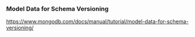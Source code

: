 ﻿### Model Data for Schema Versioning
https://www.mongodb.com/docs/manual/tutorial/model-data-for-schema-versioning/